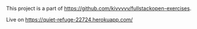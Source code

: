 This project is a part of https://github.com/kivvvvv/fullstackopen-exercises. <br>

Live on https://quiet-refuge-22724.herokuapp.com/